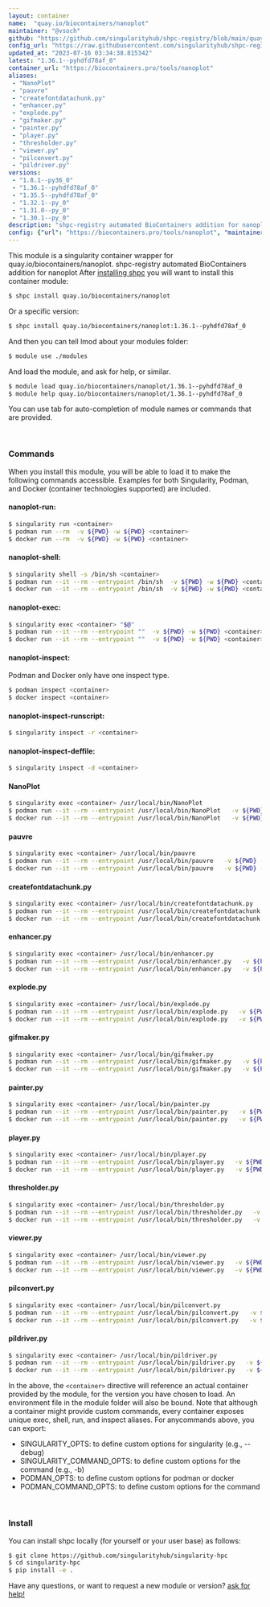```yaml
---
layout: container
name:  "quay.io/biocontainers/nanoplot"
maintainer: "@vsoch"
github: "https://github.com/singularityhub/shpc-registry/blob/main/quay.io/biocontainers/nanoplot/container.yaml"
config_url: "https://raw.githubusercontent.com/singularityhub/shpc-registry/main/quay.io/biocontainers/nanoplot/container.yaml"
updated_at: "2023-07-16 03:34:38.815342"
latest: "1.36.1--pyhdfd78af_0"
container_url: "https://biocontainers.pro/tools/nanoplot"
aliases:
 - "NanoPlot"
 - "pauvre"
 - "createfontdatachunk.py"
 - "enhancer.py"
 - "explode.py"
 - "gifmaker.py"
 - "painter.py"
 - "player.py"
 - "thresholder.py"
 - "viewer.py"
 - "pilconvert.py"
 - "pildriver.py"
versions:
 - "1.8.1--py36_0"
 - "1.36.1--pyhdfd78af_0"
 - "1.35.5--pyhdfd78af_0"
 - "1.32.1--py_0"
 - "1.31.0--py_0"
 - "1.30.1--py_0"
description: "shpc-registry automated BioContainers addition for nanoplot"
config: {"url": "https://biocontainers.pro/tools/nanoplot", "maintainer": "@vsoch", "description": "shpc-registry automated BioContainers addition for nanoplot", "latest": {"1.36.1--pyhdfd78af_0": "sha256:89592cc9e68e6d4f95d7695f7c70841a638013a4d210a139f0608ded1902af40"}, "tags": {"1.8.1--py36_0": "sha256:4ceaff31ac1534bf1ccdea215a6ca6e248dd3c5ac039994ee2e06979224171b7", "1.36.1--pyhdfd78af_0": "sha256:89592cc9e68e6d4f95d7695f7c70841a638013a4d210a139f0608ded1902af40", "1.35.5--pyhdfd78af_0": "sha256:2218e1ddeddd55857c36bb77d20533ef16fcd45e5f6126b9f895c219daa2c3f0", "1.32.1--py_0": "sha256:03ba69a3f1b359c9cdbaa1275add8cbbe1749908a5c9cc81d81c0498a1536bb8", "1.31.0--py_0": "sha256:949bd5be4f6ce9cb4d0e919751a02cfb1b5108428e2a9cae3c73e2279891183e", "1.30.1--py_0": "sha256:a99cdf02d901dbe170640a709c1529fb94a520101addb7c7e5cc11eb559a3fcf"}, "docker": "quay.io/biocontainers/nanoplot", "aliases": {"NanoPlot": "/usr/local/bin/NanoPlot", "pauvre": "/usr/local/bin/pauvre", "createfontdatachunk.py": "/usr/local/bin/createfontdatachunk.py", "enhancer.py": "/usr/local/bin/enhancer.py", "explode.py": "/usr/local/bin/explode.py", "gifmaker.py": "/usr/local/bin/gifmaker.py", "painter.py": "/usr/local/bin/painter.py", "player.py": "/usr/local/bin/player.py", "thresholder.py": "/usr/local/bin/thresholder.py", "viewer.py": "/usr/local/bin/viewer.py", "pilconvert.py": "/usr/local/bin/pilconvert.py", "pildriver.py": "/usr/local/bin/pildriver.py"}}
---
```


This module is a singularity container wrapper for quay.io/biocontainers/nanoplot.
shpc-registry automated BioContainers addition for nanoplot
After [installing shpc](#install) you will want to install this container module:


```bash
$ shpc install quay.io/biocontainers/nanoplot
```

Or a specific version:

```bash
$ shpc install quay.io/biocontainers/nanoplot:1.36.1--pyhdfd78af_0
```

And then you can tell lmod about your modules folder:

```bash
$ module use ./modules
```

And load the module, and ask for help, or similar.

```bash
$ module load quay.io/biocontainers/nanoplot/1.36.1--pyhdfd78af_0
$ module help quay.io/biocontainers/nanoplot/1.36.1--pyhdfd78af_0
```

You can use tab for auto-completion of module names or commands that are provided.

<br>

### Commands

When you install this module, you will be able to load it to make the following commands accessible.
Examples for both Singularity, Podman, and Docker (container technologies supported) are included.

#### nanoplot-run:

```bash
$ singularity run <container>
$ podman run --rm  -v ${PWD} -w ${PWD} <container>
$ docker run --rm  -v ${PWD} -w ${PWD} <container>
```

#### nanoplot-shell:

```bash
$ singularity shell -s /bin/sh <container>
$ podman run --it --rm --entrypoint /bin/sh  -v ${PWD} -w ${PWD} <container>
$ docker run --it --rm --entrypoint /bin/sh  -v ${PWD} -w ${PWD} <container>
```

#### nanoplot-exec:

```bash
$ singularity exec <container> "$@"
$ podman run --it --rm --entrypoint ""  -v ${PWD} -w ${PWD} <container> "$@"
$ docker run --it --rm --entrypoint ""  -v ${PWD} -w ${PWD} <container> "$@"
```

#### nanoplot-inspect:

Podman and Docker only have one inspect type.

```bash
$ podman inspect <container>
$ docker inspect <container>
```

#### nanoplot-inspect-runscript:

```bash
$ singularity inspect -r <container>
```

#### nanoplot-inspect-deffile:

```bash
$ singularity inspect -d <container>
```


#### NanoPlot

```bash
$ singularity exec <container> /usr/local/bin/NanoPlot
$ podman run --it --rm --entrypoint /usr/local/bin/NanoPlot   -v ${PWD} -w ${PWD} <container> -c " $@"
$ docker run --it --rm --entrypoint /usr/local/bin/NanoPlot   -v ${PWD} -w ${PWD} <container> -c " $@"
```


#### pauvre

```bash
$ singularity exec <container> /usr/local/bin/pauvre
$ podman run --it --rm --entrypoint /usr/local/bin/pauvre   -v ${PWD} -w ${PWD} <container> -c " $@"
$ docker run --it --rm --entrypoint /usr/local/bin/pauvre   -v ${PWD} -w ${PWD} <container> -c " $@"
```


#### createfontdatachunk.py

```bash
$ singularity exec <container> /usr/local/bin/createfontdatachunk.py
$ podman run --it --rm --entrypoint /usr/local/bin/createfontdatachunk.py   -v ${PWD} -w ${PWD} <container> -c " $@"
$ docker run --it --rm --entrypoint /usr/local/bin/createfontdatachunk.py   -v ${PWD} -w ${PWD} <container> -c " $@"
```


#### enhancer.py

```bash
$ singularity exec <container> /usr/local/bin/enhancer.py
$ podman run --it --rm --entrypoint /usr/local/bin/enhancer.py   -v ${PWD} -w ${PWD} <container> -c " $@"
$ docker run --it --rm --entrypoint /usr/local/bin/enhancer.py   -v ${PWD} -w ${PWD} <container> -c " $@"
```


#### explode.py

```bash
$ singularity exec <container> /usr/local/bin/explode.py
$ podman run --it --rm --entrypoint /usr/local/bin/explode.py   -v ${PWD} -w ${PWD} <container> -c " $@"
$ docker run --it --rm --entrypoint /usr/local/bin/explode.py   -v ${PWD} -w ${PWD} <container> -c " $@"
```


#### gifmaker.py

```bash
$ singularity exec <container> /usr/local/bin/gifmaker.py
$ podman run --it --rm --entrypoint /usr/local/bin/gifmaker.py   -v ${PWD} -w ${PWD} <container> -c " $@"
$ docker run --it --rm --entrypoint /usr/local/bin/gifmaker.py   -v ${PWD} -w ${PWD} <container> -c " $@"
```


#### painter.py

```bash
$ singularity exec <container> /usr/local/bin/painter.py
$ podman run --it --rm --entrypoint /usr/local/bin/painter.py   -v ${PWD} -w ${PWD} <container> -c " $@"
$ docker run --it --rm --entrypoint /usr/local/bin/painter.py   -v ${PWD} -w ${PWD} <container> -c " $@"
```


#### player.py

```bash
$ singularity exec <container> /usr/local/bin/player.py
$ podman run --it --rm --entrypoint /usr/local/bin/player.py   -v ${PWD} -w ${PWD} <container> -c " $@"
$ docker run --it --rm --entrypoint /usr/local/bin/player.py   -v ${PWD} -w ${PWD} <container> -c " $@"
```


#### thresholder.py

```bash
$ singularity exec <container> /usr/local/bin/thresholder.py
$ podman run --it --rm --entrypoint /usr/local/bin/thresholder.py   -v ${PWD} -w ${PWD} <container> -c " $@"
$ docker run --it --rm --entrypoint /usr/local/bin/thresholder.py   -v ${PWD} -w ${PWD} <container> -c " $@"
```


#### viewer.py

```bash
$ singularity exec <container> /usr/local/bin/viewer.py
$ podman run --it --rm --entrypoint /usr/local/bin/viewer.py   -v ${PWD} -w ${PWD} <container> -c " $@"
$ docker run --it --rm --entrypoint /usr/local/bin/viewer.py   -v ${PWD} -w ${PWD} <container> -c " $@"
```


#### pilconvert.py

```bash
$ singularity exec <container> /usr/local/bin/pilconvert.py
$ podman run --it --rm --entrypoint /usr/local/bin/pilconvert.py   -v ${PWD} -w ${PWD} <container> -c " $@"
$ docker run --it --rm --entrypoint /usr/local/bin/pilconvert.py   -v ${PWD} -w ${PWD} <container> -c " $@"
```


#### pildriver.py

```bash
$ singularity exec <container> /usr/local/bin/pildriver.py
$ podman run --it --rm --entrypoint /usr/local/bin/pildriver.py   -v ${PWD} -w ${PWD} <container> -c " $@"
$ docker run --it --rm --entrypoint /usr/local/bin/pildriver.py   -v ${PWD} -w ${PWD} <container> -c " $@"
```



In the above, the `<container>` directive will reference an actual container provided
by the module, for the version you have chosen to load. An environment file in the
module folder will also be bound. Note that although a container
might provide custom commands, every container exposes unique exec, shell, run, and
inspect aliases. For anycommands above, you can export:

 - SINGULARITY_OPTS: to define custom options for singularity (e.g., --debug)
 - SINGULARITY_COMMAND_OPTS: to define custom options for the command (e.g., -b)
 - PODMAN_OPTS: to define custom options for podman or docker
 - PODMAN_COMMAND_OPTS: to define custom options for the command

<br>

### Install

You can install shpc locally (for yourself or your user base) as follows:

```bash
$ git clone https://github.com/singularityhub/singularity-hpc
$ cd singularity-hpc
$ pip install -e .
```

Have any questions, or want to request a new module or version? [ask for help!](https://github.com/singularityhub/singularity-hpc/issues)